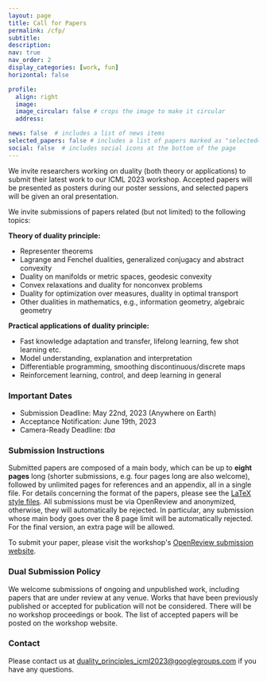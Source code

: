 ```yaml
---
layout: page
title: Call for Papers
permalink: /cfp/
subtitle: 
description: 
nav: true
nav_order: 2
display_categories: [work, fun]
horizontal: false

profile:
  align: right
  image: 
  image_circular: false # crops the image to make it circular
  address: 

news: false  # includes a list of news items
selected_papers: false # includes a list of papers marked as "selected={true}"
social: false  # includes social icons at the bottom of the page
---
```


We invite researchers working on duality (both theory or applications)
to submit their latest work to our ICML 2023 workshop. Accepted papers
will be presented as posters during our poster sessions, and selected
papers will be given an oral presentation.

We invite submissions of papers related (but not limited) to the following topics:

**Theory of duality principle:**
* Representer theorems
* Lagrange and Fenchel dualities, generalized conjugacy and abstract convexity
* Duality on manifolds or metric spaces, geodesic convexity
* Convex relaxations and duality for nonconvex problems
* Duality for optimization over measures, duality in optimal transport
* Other dualities in mathematics, e.g., information geometry, algebraic geometry

**Practical applications of duality principle:**
* Fast knowledge adaptation and transfer, lifelong learning, few shot learning etc.
* Model understanding, explanation and interpretation
* Differentiable programming, smoothing discontinuous/discrete maps
* Reinforcement learning, control, and deep learning in general

### Important Dates
* Submission Deadline: May 22nd, 2023 (Anywhere on Earth)
* Acceptance Notification: June 19th, 2023
* Camera-Ready Deadline: *tba*

### Submission Instructions
Submitted papers are composed of a main body, which can be up to
**eight pages** long (shorter submissions, e.g. four pages long are
also welcome), followed by unlimited pages for references and
an appendix, all in a single file. For details concerning the format
of the papers, please see the [LaTeX style files](https://github.com/dp4ml/dp4ml.github.io/raw/main/ICML%20duality%20workshop%20template.zip). All submissions must be via
OpenReview and anonymized, otherwise, they will automatically be
rejected. In particular, any submission whose main body goes over the
8 page limit will be automatically rejected.
For the final version, an extra page will be allowed. 

To submit your paper, please visit the workshop's
[OpenReview submission website](https://openreview.net/group?id=ICML.cc/2023/Workshop/DP4ML).

### Dual Submission Policy
We welcome submissions of ongoing and unpublished work, including
papers that are under review at any venue. Works that have been previously published or accepted for publication will not be considered. There will be no workshop
proceedings or book. The list of accepted papers will be posted on the workshop website. 

### Contact
Please contact us at <a
href="duality_principles_icml2023@googlegroups.com">duality_principles_icml2023@googlegroups.com</a>
if you have any questions.
